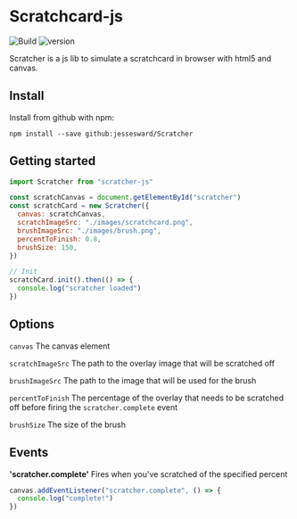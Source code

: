 # Scratchcard-js

![Build](https://travis-ci.org/Masth0/ScratchCard.svg?branch=v2)
![version](https://img.shields.io/npm/v/scratchcard-js.svg)

Scratcher is a js lib to simulate a scratchcard in browser with html5 and canvas.

## Install

Install from github with npm:

```
npm install --save github:jessesward/Scratcher
```

## Getting started

```js
import Scratcher from "scratcher-js"

const scratchCanvas = document.getElementById("scratcher")
const scratchCard = new Scratcher({
  canvas: scratchCanvas,
  scratchImageSrc: "./images/scratchcard.png",
  brushImageSrc: "./images/brush.png",
  percentToFinish: 0.8,
  brushSize: 150,
})

// Init
scratchCard.init().then(() => {
  console.log("scratcher loaded")
})
```

## Options

`canvas` The canvas element

`scratchImageSrc` The path to the overlay image that will be scratched off

`brushImageSrc` The path to the image that will be used for the brush

`percentToFinish` The percentage of the overlay that needs to be scratched off before firing the `scratcher.complete` event

`brushSize` The size of the brush

## Events

**'scratcher.complete'**
Fires when you've scratched of the specified percent

```js
canvas.addEventListener("scratcher.complete", () => {
  console.log("complete!")
})
```
